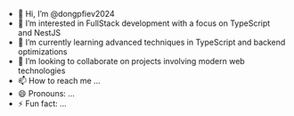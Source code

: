 - 👋 Hi, I’m @dongpfiev2024
- 👀 I’m interested in FullStack development with a focus on TypeScript and NestJS
- 🌱 I’m currently learning advanced techniques in TypeScript and backend optimizations
- 💞️ I’m looking to collaborate on projects involving modern web technologies
- 📫 How to reach me ...
- 😄 Pronouns: ...
- ⚡ Fun fact: ...

<!---
dongpfiev2024/dongpfiev2024 is a ✨ special ✨ repository because its `README.md` (this file) appears on your GitHub profile.
You can click the Preview link to take a look at your changes.
--->
